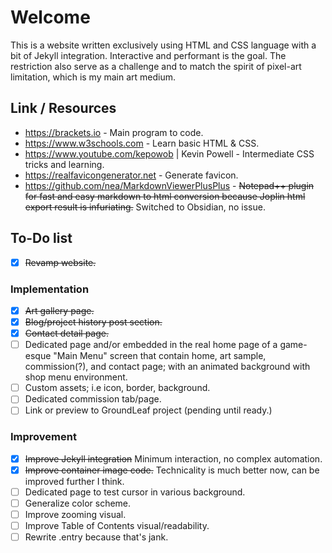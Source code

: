 # Welcome
This is a website written exclusively using HTML and CSS language with a bit of Jekyll integration. Interactive and performant is the goal. The restriction also serve as a challenge and to match the spirit of pixel-art limitation, which is my main art medium.

## Link / Resources
- https://brackets.io - Main program to code.
- https://www.w3schools.com - Learn basic HTML & CSS.
- https://www.youtube.com/kepowob | Kevin Powell - Intermediate CSS tricks and learning.
- https://realfavicongenerator.net - Generate favicon.
- https://github.com/nea/MarkdownViewerPlusPlus - ~~Notepad++ plugin for fast and easy markdown to html conversion because Joplin html export result is infuriating.~~ Switched to Obsidian, no issue.

## To-Do list
- [x] ~~Revamp website.~~

### Implementation
- [x] ~~Art gallery page.~~
- [x] ~~Blog/project history post section.~~
- [x] ~~Contact detail page.~~
- [ ] Dedicated page and/or embedded in the real home page of a game-esque "Main Menu" screen that contain home, art sample, commission(?), and contact page; with an animated background with shop menu environment.
- [ ] Custom assets; i.e icon, border, background.
- [ ] Dedicated commission tab/page.
- [ ] Link or preview to GroundLeaf project (pending until ready.)

### Improvement
- [x] ~~Improve Jekyll integration~~ Minimum interaction, no complex automation.
- [x] ~~Improve container image code.~~ Technicality is much better now, can be improved further I think.
- [ ] Dedicated page to test cursor in various background.
- [ ] Generalize color scheme.
- [ ] Improve zooming visual.
- [ ] Improve Table of Contents visual/readability.
- [ ] Rewrite .entry because that's jank.